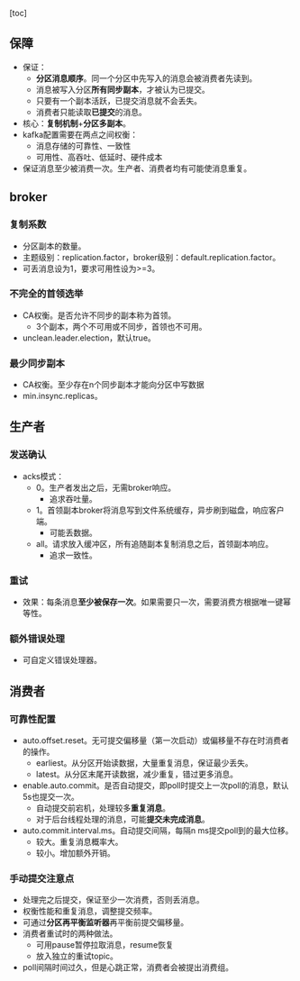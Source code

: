 [toc]
## 保障 ##
- 保证：
	- **分区消息顺序**。同一个分区中先写入的消息会被消费者先读到。
	- 消息被写入分区**所有同步副本**，才被认为已提交。
	- 只要有一个副本活跃，已提交消息就不会丢失。
	- 消费者只能读取**已提交**的消息。
- 核心：**复制机制**+**分区多副本**。
- kafka配置需要在两点之间权衡：
  - 消息存储的可靠性、一致性<br>
  - 可用性、高吞吐、低延时、硬件成本
- 保证消息至少被消费一次。生产者、消费者均有可能使消息重复。

## broker ##
### 复制系数 ###
- 分区副本的数量。
- 主题级别：replication.factor，broker级别：default.replication.factor。
- 可丢消息设为1，要求可用性设为>=3。

### 不完全的首领选举 ###
- CA权衡。是否允许不同步的副本称为首领。
  - 3个副本，两个不可用或不同步，首领也不可用。
- unclean.leader.election，默认true。

### 最少同步副本 ###
- CA权衡。至少存在n个同步副本才能向分区中写数据
- min.insync.replicas。

## 生产者 ##
### 发送确认 ###
- acks模式：
  - 0。生产者发出之后，无需broker响应。
    - 追求吞吐量。
  - 1。首领副本broker将消息写到文件系统缓存，异步刷到磁盘，响应客户端。
    - 可能丢数据。
  - all。请求放入缓冲区，所有追随副本复制消息之后，首领副本响应。
    - 追求一致性。

### 重试 ###
- 效果：每条消息**至少被保存一次**。如果需要只一次，需要消费方根据唯一键幂等性。

### 额外错误处理 ###
- 可自定义错误处理器。

## 消费者 ##
### 可靠性配置 ###
- auto.offset.reset。无可提交偏移量（第一次启动）或偏移量不存在时消费者的操作。
  - earliest。从分区开始读数据，大量重复消息，保证最少丢失。
  - latest。从分区末尾开读数据，减少重复，错过更多消息。
- enable.auto.commit。是否自动提交，即poll时提交上一次poll的消息，默认5s也提交一次。
  - 自动提交前宕机，处理较多**重复消息**。
  - 对于后台线程处理的消息，可能**提交未完成消息**。
- auto.commit.interval.ms。自动提交间隔，每隔n ms提交poll到的最大位移。
  - 较大。重复消息概率大。
  - 较小。增加额外开销。

### 手动提交注意点 ###
- 处理完之后提交，保证至少一次消费，否则丢消息。
- 权衡性能和重复消息，调整提交频率。
- 可通过**分区再平衡监听器**再平衡前提交偏移量。
- 消费者重试时的两种做法。
  - 可用pause暂停拉取消息，resume恢复
  - 放入独立的重试topic。
- poll间隔时间过久，但是心跳正常，消费者会被提出消费组。
